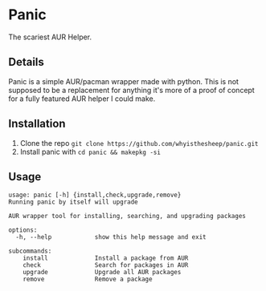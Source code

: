 # Panic
The scariest AUR Helper.

## Details
Panic is a simple AUR/pacman wrapper made with python. This is not supposed to be a replacement for anything it's more of a proof of concept for a fully featured AUR helper I could make.

## Installation

1. Clone the repo `git clone https://github.com/whyisthesheep/panic.git`
2. Install panic with `cd panic && makepkg -si`

## Usage
```
usage: panic [-h] {install,check,upgrade,remove}
Running panic by itself will upgrade

AUR wrapper tool for installing, searching, and upgrading packages

options:
  -h, --help            show this help message and exit

subcommands:
    install             Install a package from AUR
    check               Search for packages in AUR
    upgrade             Upgrade all AUR packages
    remove              Remove a package
```
